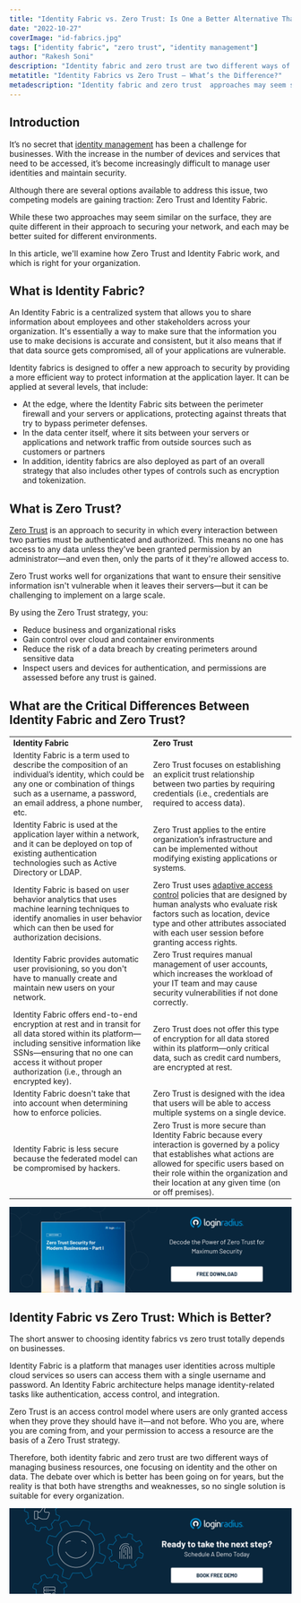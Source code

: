 ```yaml
---
title: "Identity Fabric vs. Zero Trust: Is One a Better Alternative Than The Other?"
date: "2022-10-27"
coverImage: "id-fabrics.jpg"
tags: ["identity fabric", "zero trust", "identity management"]
author: "Rakesh Soni"
description: "Identity fabric and zero trust are two different ways of managing business resources, one focusing on identity and the other on data. This blog will help you understand the difference between the two approaches and their benefits for your organization's security strategy."
metatitle: "Identity Fabrics vs Zero Trust – What’s the Difference?"
metadescription: "Identity fabric and zero trust  approaches may seem similar on the surface. In this article, we'll examine how both work, and which is right for your organization."
---
```


## Introduction

It’s no secret that [identity management](https://www.loginradius.com/blog/identity/identity-management-in-cloud-computing/) has been a challenge for businesses. With the increase in the number of devices and services that need to be accessed, it’s become increasingly difficult to manage user identities and maintain security.

Although there are several options available to address this issue, two competing models are gaining traction: Zero Trust and Identity Fabric.

While these two approaches may seem similar on the surface, they are quite different in their approach to securing your network, and each may be better suited for different environments.

In this article, we'll examine how Zero Trust and Identity Fabric work, and which is right for your organization.


## What is Identity Fabric? 

An Identity Fabric is a centralized system that allows you to share information about employees and other stakeholders across your organization. It's essentially a way to make sure that the information you use to make decisions is accurate and consistent, but it also means that if that data source gets compromised, all of your applications are vulnerable.

Identity fabrics is designed to offer a new approach to security by providing a more efficient way to protect information at the application layer. It can be applied at several levels, that include:



* At the edge, where the Identity Fabric sits between the perimeter firewall and your servers or applications, protecting against threats that try to bypass perimeter defenses.
* In the data center itself, where it sits between your servers or applications and network traffic from outside sources such as customers or partners
* In addition, identity fabrics are also deployed as part of an overall strategy that also includes other types of controls such as encryption and tokenization.


## What is Zero Trust? 

[Zero Trust](https://www.loginradius.com/blog/identity/beginners-guide-zero-trust-security/) is an approach to security in which every interaction between two parties must be authenticated and authorized. This means no one has access to any data unless they've been granted permission by an administrator—and even then, only the parts of it they're allowed access to. 

Zero Trust works well for organizations that want to ensure their sensitive information isn't vulnerable when it leaves their servers—but it can be challenging to implement on a large scale.

By using the Zero Trust strategy, you:

* Reduce business and organizational risks
* Gain control over cloud and container environments
* Reduce the risk of a data breach by creating perimeters around sensitive data
* Inspect users and devices for authentication, and permissions are assessed before any trust is gained.


## What are the Critical Differences Between Identity Fabric and Zero Trust?


<table>
  <tr>
   <td><strong>Identity Fabric</strong>
   </td>
   <td><strong>Zero Trust</strong>
   </td>
  </tr>
  <tr>
   <td>Identity Fabric is a term used to describe the composition of an individual’s identity, which could be any one or combination of things such as a username, a password, an email address, a phone number, etc.
   </td>
   <td>Zero Trust focuses on establishing an explicit trust relationship between two parties by requiring credentials (i.e., credentials are required to access data).
   </td>
  </tr>
  <tr>
   <td>Identity Fabric is used at the application layer within a network, and it can be deployed on top of existing authentication technologies such as Active Directory or LDAP.
   </td>
   <td>Zero Trust applies to the entire organization’s infrastructure and can be implemented without modifying existing applications or systems.
   </td>
  </tr>
  <tr>
   <td>Identity Fabric is based on user behavior analytics that uses machine learning techniques to identify anomalies in user behavior which can then be used for authorization decisions.
   </td>
   <td>Zero Trust uses <a href="https://www.loginradius.com/blog/identity/adaptive-authentication/">adaptive access control</a> policies that are designed by human analysts who evaluate risk factors such as location, device type and other attributes associated with each user session before granting access rights.
   </td>
  </tr>
  <tr>
   <td>Identity Fabric provides automatic user provisioning, so you don't have to manually create and maintain new users on your network.
   </td>
   <td>Zero Trust requires manual management of user accounts, which increases the workload of your IT team and may cause security vulnerabilities if not done correctly.
   </td>
  </tr>
  <tr>
   <td>Identity Fabric offers end-to-end encryption at rest and in transit for all data stored within its platform—including sensitive information like SSNs—ensuring that no one can access it without proper authorization (i.e., through an encrypted key).
   </td>
   <td>Zero Trust does not offer this type of encryption for all data stored within its platform—only critical data, such as credit card numbers, are encrypted at rest.
   </td>
  </tr>
  <tr>
   <td>Identity Fabric doesn't take that into account when determining how to enforce policies.
   </td>
   <td>Zero Trust is designed with the idea that users will be able to access multiple systems on a single device.
   </td>
  </tr>
  <tr>
   <td>Identity Fabric is less secure because the federated model can be compromised by hackers.
   </td>
   <td>Zero Trust is more secure than Identity Fabric because every interaction is governed by a policy that establishes what actions are allowed for specific users based on their role within the organization and their location at any given time (on or off premises).
   </td>
  </tr>
</table>


[![WP-Zero-Trust-Security-1](WP-Zero-Trust-Security-1.png)](https://www.loginradius.com/resource/zero-trust-security/)


## Identity Fabric vs Zero Trust: Which is Better?

The short answer to choosing identity fabrics vs zero trust totally depends on businesses.

Identity Fabric is a platform that manages user identities across multiple cloud services so users can access them with a single username and password. An Identity Fabric architecture helps manage identity-related tasks like authentication, access control, and integration. 

Zero Trust is an access control model where users are only granted access when they prove they should have it—and not before. Who you are, where you are coming from, and your permission to access a resource are the basis of a Zero Trust strategy.

Therefore, both identity fabric and zero trust are two different ways of managing business resources, one focusing on identity and the other on data. The debate over which is better has been going on for years, but the reality is that both have strengths and weaknesses, so no single solution is suitable for every organization.





[![book-a-demo-loginradius](../../assets/book-a-demo-loginradius.png)](https://www.loginradius.com/contact-us?utm_source=blog&utm_medium=web&utm_campaign=difference-between-identity-fabrics-zero-trust)
